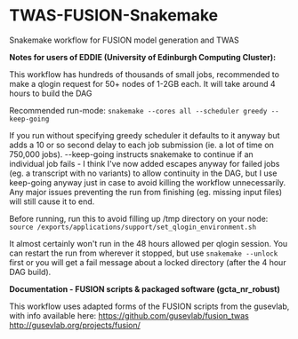# TWAS-FUSION-Snakemake
Snakemake workflow for FUSION model generation and TWAS

**Notes for users of EDDIE (University of Edinburgh Computing Cluster):**

This workflow has hundreds of thousands of small jobs, recommended to make a qlogin request for 50+ nodes of 1-2GB each.
It will take around 4 hours to build the DAG

Recommended run-mode:
`snakemake --cores all --scheduler greedy --keep-going`

If you run without specifying greedy scheduler it defaults to it anyway but adds a 10 or so second delay to each job submission (ie. a lot of time on 750,000 jobs).
--keep-going instructs snakemake to continue if an individual job fails - I think I've now added escapes anyway for failed jobs (eg. a transcript with no variants) to allow continuity in the DAG, but I use keep-going anyway just in case to avoid killing the workflow unnecessarily. Any major issues preventing the run from finishing (eg. missing input files) will still cause it to end.

Before running, run this to avoid filling up /tmp directory on your node:
`source /exports/applications/support/set_qlogin_environment.sh`

It almost certainly won't run in the 48 hours allowed per qlogin session. You can restart the run from wherever it stopped, but use `snakemake --unlock` first or you will get a fail message about a locked directory (after the 4 hour DAG build).

**Documentation - FUSION scripts & packaged software (gcta_nr_robust)**

This workflow uses adapted forms of the FUSION scripts from the gusevlab, with info available here:
https://github.com/gusevlab/fusion_twas
http://gusevlab.org/projects/fusion/
